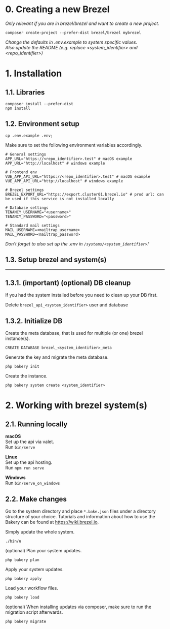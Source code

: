# 0. Creating a new Brezel

*Only relevant if you are in brezel/brezel and want to create a new project.*

````shell
composer create-project --prefer-dist brezel/brezel mybrezel
````

*Change the defaults in .env.example to system specific values.*  
*Also update the README (e.g. replace <system_identifier> and <repo_identifier>)*

# 1. Installation

## 1.1. Libraries

````shell
composer install --prefer-dist
npm install
````

## 1.2. Environment setup

```shell
cp .env.example .env;
```

Make sure to set the following environment variables accordingly.

```dotenv
# General settings
APP_URL="https://<repo_identifier>.test" # macOS example
APP_URL="http://localhost" # windows example

# Frontend env
VUE_APP_API_URL="https://<repo_identifier>.test" # macOS example
VUE_APP_API_URL="http://localhost" # windows example

# Brezel settings
BREZEL_EXPORT_URL="https://export.cluster01.brezel.io" # prod url: can be used if this service is not installed locally

# Database settings
TENANCY_USERNAME="<username>"
TENANCY_PASSWORD="<password>"

# Standard mail settings
MAIL_USERNAME=<mailtrap_username>
MAIL_PASSWORD=<mailtrap_password>
```

*Don't forget to also set up the .env in ``/systems/<system_identifier>``!*

## 1.3. Setup brezel and system(s)

----

## 1.3.1. (important) (optional) DB cleanup

If you had the system installed before you need to clean up your DB first.

Delete ``brezel_api_<system_identifier>`` user and database

## 1.3.2. Initialize DB

Create the meta database, that is used for multiple (or one) brezel instance(s).

```mysql
CREATE DATABASE brezel_<system_identifier>_meta
```

Generate the key and migrate the meta database.

```shell
php bakery init
```

Create the instance.

```shell
php bakery system create <system_identifier>
```

# 2. Working with brezel system(s)

## 2.1. Running locally

**macOS**  
Set up the api via valet.  
Run ``bin/serve``

**Linux**  
Set up the api hosting.  
Run ``npm run serve``

**Windows**  
Run ``bin/serve_on_windows``

## 2.2. Make changes

Go to the system directory and place `*.bake.json` files under a directory structure of your choice. Tutorials and
information about how to use the Bakery can be found at https://wiki.brezel.io.

Simply update the whole system.

```shell
./bin/u
```

(optional) Plan your system updates.

```shell
php bakery plan
```

Apply your system updates.

```shell
php bakery apply
```

Load your workflow files.

```shell
php bakery load
```

(optional) When installing updates via composer, make sure to run the migration script afterwards.

```shell
php bakery migrate
```
